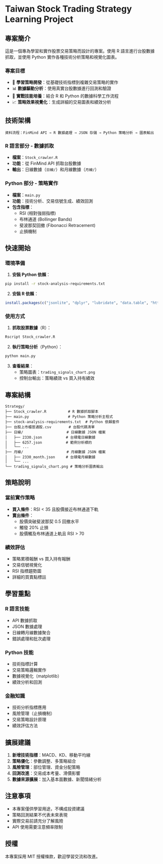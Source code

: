 # Taiwan Stock Trading Strategy Learning Project

## 專案簡介

這是一個專為學習和實作股票交易策略而設計的專案。使用 R 語言進行台股數據抓取，並使用 Python 實作各種技術分析策略和視覺化圖表。

### 專案目標
- 🎯 **學習策略開發**：從基礎技術指標到複雜交易策略的實作
- 📊 **數據驅動分析**：使用真實台股數據進行回測和驗證
- 🔧 **實戰技能培養**：結合 R 和 Python 的數據科學工作流程
- 📈 **策略效果視覺化**：生成詳細的交易圖表和績效分析

## 技術架構

```
資料流程：FinMind API → R 數據處理 → JSON 存儲 → Python 策略分析 → 圖表輸出
```

### R 語言部分 - 數據抓取
- **檔案**：`Stock_crawler.R`
- **功能**：從 FinMind API 抓取台股數據
- **輸出**：日線數據（`日線/`）和月線數據（`月線/`）

### Python 部分 - 策略實作
- **檔案**：`main.py`
- **功能**：技術分析、交易信號生成、績效回測
- **包含指標**：
  - RSI (相對強弱指標)
  - 布林通道 (Bollinger Bands)
  - 斐波那契回撤 (Fibonacci Retracement)
  - 止損機制

## 快速開始

### 環境準備

1. **安裝 Python 依賴**：
```bash
pip install -r stock-analysis-requirements.txt
```

2. **安裝 R 依賴**：
```r
install.packages(c("jsonlite", "dplyr", "lubridate", "data.table", "httr", "ggplot2"))
```

### 使用方式

1. **抓取股票數據**（R）：
```bash
Rscript Stock_crawler.R
```

2. **執行策略分析**（Python）：
```bash
python main.py
```

3. **查看結果**：
   - 策略圖表：`trading_signals_chart.png`
   - 控制台輸出：策略績效 vs 買入持有績效

## 專案結構

```
Strategy/
├── Stock_crawler.R          # R 數據抓取腳本
├── main.py                  # Python 策略分析主程式
├── stock-analysis-requirements.txt  # Python 依賴套件
├── 台股上市櫃普通股.csv        # 台股代碼清單
├── 日線/                    # 日線數據 JSON 檔案
│   ├── 2330.json           # 台積電日線數據
│   ├── 6257.json           # 範例分析標的
│   └── ...
├── 月線/                    # 月線數據 JSON 檔案
│   ├── 2330_month.json     # 台積電月線數據
│   └── ...
└── trading_signals_chart.png # 策略分析圖表輸出
```

## 策略說明

### 當前實作策略
- **買入條件**：RSI < 35 且股價接近布林通道下軌
- **賣出條件**：
  - 股價突破斐波那契 0.5 回撤水平
  - 觸發 20% 止損
  - 股價觸及布林通道上軌且 RSI > 70

### 績效評估
- 策略累積報酬 vs 買入持有報酬
- 交易信號視覺化
- RSI 指標趨勢圖
- 詳細的買賣點標註

## 學習重點

### R 語言技能
- API 數據抓取
- JSON 數據處理
- 日線轉月線數據聚合
- 錯誤處理和批次處理

### Python 技能
- 技術指標計算
- 交易策略邏輯實作
- 數據視覺化（matplotlib）
- 績效分析和回測

### 金融知識
- 技術分析指標應用
- 風險管理（止損機制）
- 交易策略設計原理
- 績效評估方法

## 擴展建議

1. **新增技術指標**：MACD、KD、移動平均線
2. **策略優化**：參數調整、多策略組合
3. **風險管理**：部位管理、資金分配策略
4. **回測改進**：交易成本考量、滑價影響
5. **數據來源擴展**：加入基本面數據、新聞情緒分析

## 注意事項

- 本專案僅供學習用途，不構成投資建議
- 策略回測結果不代表未來表現
- 實際交易前請充分了解風險
- API 使用需要注意頻率限制

## 授權

本專案採用 MIT 授權條款，歡迎學習交流和改進。
